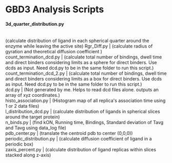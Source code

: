 # GBD3 Analysis Scripts
#### 3d_quarter_distribution.py
<br>(calculate distribution of ligand in each spherical quarter around the enzyme while leaving the active site)
Rgr_Diff.py                 | (calculate radius of gyration and theoretical diffusion coefficient )
<br>
count_termination_dcd.py    | (calculate total number of bindings, dwell time and direct binders considering limits as a sphere for direct binders. Use dcds as input. Need dcd.py to be in the same folder to run this script.)
<br>
count_termination_dcd_2.py  | (calculate total number of bindings, dwell time and direct binders considering limits as a box for direct binders. Use dcds as input. Need dcd.py to be in the same folder to run this script.)
<br>
dcd.py                      | (Not generated by me. Helps to read dcd files alone. outputs an array of xyz coordinates.)
<br>
histo_association.py        | (Histogram map of all replica's association time using 1 or 2 data files)
<br>
l_distribution_dcd.py       | (calculate distribution of ligands in spherical slices around the target protein)
<br>
n_binds.py                  | (find kON, Running time, Bindings, Standard deviation of Tavg and Tavg using data_log file)
<br> 
pdb_center.py               | (translate the centroid pdb to center (0,0,0))
<br>
periodic_distribution.py    | (calculate diffusion coefficient of ligand in a periodic box)
<br>
zaxis_percent.py            | (calculate distribution of ligand replicas within slices stacked along z-axis)
<br>

